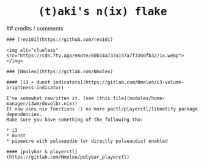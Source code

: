 <div align="center">
    <h1><samp>(t)aki's n(ix) flake</samp></h1>
</div>

<div>
    ## credits / comments

    ### [reo101](https://github.com/reo101)

    <img alt="clueless" src="https://cdn.7tv.app/emote/60b14a737a157a7f3360fb32/1x.webp"></img>

    ### [Nmoleo](https://gitlab.com/Nmoleo)

    #### [i3 + dunst indicators](https://gitlab.com/Nmoleo/i3-volume-brightness-indicator)

    I've somewhat rewritten it. (see [this file](modules/home-manager/i3wm/duvolbr.nix))
    It now uses nix functions :) no more pactl/playerctl/libnotify package dependencies.
    Make sure you have something of the following tho:

    * i3
    * dunst
    * pipewire with pulseaudio (or directly pulseaudio) enabled

    #### [polybar & playerctl](https://gitlab.com/Nmoleo/polybar_playerctl)
</div>
